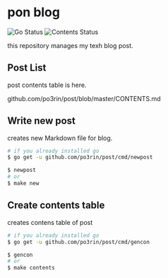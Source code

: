 # pon blog

![Go Status](https://github.com/po3rin/post/workflows/Go%20Status/badge.svg) ![Contents Status](https://github.com/po3rin/post/workflows/Contents%20Status/badge.svg)

this repository manages my texh blog post.

## Post List

post contents table is here.

github.com/po3rin/post/blob/master/CONTENTS.md

## Write new post

creates new Markdown file for blog.

```bash
# if you already installed go
$ go get -u github.com/po3rin/post/cmd/newpost

$ newpost
# or
$ make new
```

## Create contents table

creates contens table of post

```bash
# if you already installed go
$ go get -u github.com/po3rin/post/cmd/gencon

$ gencon
# or
$ make contents
```
